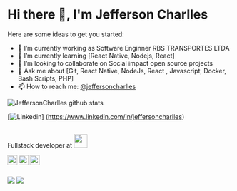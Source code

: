 # Hi there 👋, I'm Jefferson Charlles

Here are some ideas to get you started:

- 🔭 I’m currently working as Software Enginner RBS TRANSPORTES LTDA
- 🌱 I’m currently learning [React Native, Nodejs, React]
- 👯 I’m looking to collaborate on Social impact open source projects
- 💬 Ask me about [Git, React Native, NodeJs, React , Javascript, Docker, Bash Scripts, PHP]
- 📫 How to reach me: [@jeffersoncharlles](https://www.linkedin.com/in/jeffersoncharlles/)


![JeffersonCharlles github stats](https://github-readme-stats.vercel.app/api?username=jeffersoncharlles&show_icons=true&theme=radical)

[![Linkedin](https://img.shields.io/badge/LinkedIn-0077B5?style=for-the-badge&logo=linkedin&logoColor=white)]
(https://www.linkedin.com/in/jeffersoncharlles)

</br>Fullstack developer at <a target="_blank" href="" > </a><img src="https://media.giphy.com/media/WUlplcMpOCEmTGBtBW/giphy.gif" width="30"> 
</em></p>

<a href="/">
  <img align="left" alt="Jefferson LinkdeIN" width="22px" src="https://cdn.jsdelivr.net/npm/simple-icons@v3/icons/linkedin.svg" />
</a>

<a href="https://t.me/djjeffersonnogueira">
  <img align="left" alt="Jefferson Telegram" width="22px" src="https://cdn.jsdelivr.net/npm/simple-icons@v3/icons/telegram.svg" />
</a>

<a href="https://www.instagram.com/djjeffersonnogueira/">
  <img align="left" alt=Jefferson Instagram" width="22px" src="https://cdn.jsdelivr.net/npm/simple-icons@v3/icons/instagram.svg" />
</a><br/><br/>

![](https://visitor-badge.glitch.me/badge?page_id=Jeffersoncharlles.Jeffersoncharlles)
![](https://img.shields.io/badge/Meu%20Perfil-Jefferdeveloper-brightgreen)
<br/>
